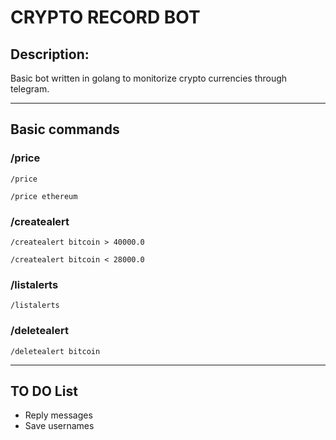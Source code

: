 # CRYPTO RECORD BOT

## Description:
Basic bot written in golang to monitorize crypto currencies through telegram. 

---
## Basic commands

### /price

```
/price
```

```
/price ethereum
```

### /createalert

```
/createalert bitcoin > 40000.0
```

```
/createalert bitcoin < 28000.0
```

### /listalerts

```
/listalerts
```

### /deletealert

```
/deletealert bitcoin
```
---
## TO DO List
* Reply messages
* Save usernames